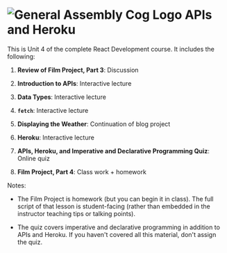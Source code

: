 # ![General Assembly Cog Logo](https://ga-dash.s3.amazonaws.com/production/assets/logo-9f88ae6c9c3871690e33280fcf557f33.png)  APIs and Heroku

This is Unit 4 of the complete React Development course. It includes the following:

1) **Review of Film Project, Part 3**: Discussion

2) **Introduction to APIs**: Interactive lecture

3) **Data Types**: Interactive lecture

4) **`fetch`**: Interactive lecture 

5) **Displaying the Weather**: Continuation of blog project

6) **Heroku**: Interactive lecture

7) **APIs, Heroku, and Imperative and Declarative Programming Quiz**: Online quiz

8) **Film Project, Part 4**: Class work + homework

Notes:

- The Film Project is homework (but you can begin it in class). The full script of that lesson is student-facing (rather than embedded in the instructor teaching tips or talking points).

- The quiz covers imperative and declarative programming in addition to APIs and Heroku. If you haven't covered all this material, don't assign the quiz.
